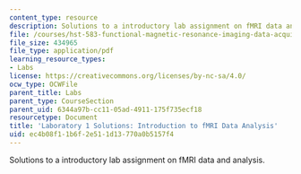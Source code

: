 ```yaml
---
content_type: resource
description: Solutions to a introductory lab assignment on fMRI data and analysis.
file: /courses/hst-583-functional-magnetic-resonance-imaging-data-acquisition-and-analysis-fall-2008/ec4b08f11b6f2e511d13770a0b5157f4_lab1_soln_rg.pdf
file_size: 434965
file_type: application/pdf
learning_resource_types:
- Labs
license: https://creativecommons.org/licenses/by-nc-sa/4.0/
ocw_type: OCWFile
parent_title: Labs
parent_type: CourseSection
parent_uid: 6344a97b-cc11-05ad-4911-175f735ecf18
resourcetype: Document
title: 'Laboratory 1 Solutions: Introduction to fMRI Data Analysis'
uid: ec4b08f1-1b6f-2e51-1d13-770a0b5157f4
---
```

Solutions to a introductory lab assignment on fMRI data and analysis.